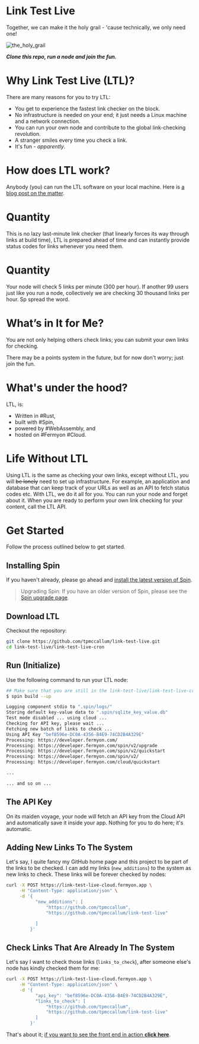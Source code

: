 
# Link Test Live

Together, we can make it the holy grail - 'cause technically, we only need one!

![the_holy_grail](https://github.com/tpmccallum/link-test-live/assets/9831342/ac8dee69-e654-48d2-ab82-eee5b4ffe9c4)

**_Clone this repo, run a node and join the fun._**

# Why Link Test Live (LTL)?

There are many reasons for you to try LTL:
- You get to experience the fastest link checker on the block.
- No infrastructure is needed on your end; it just needs a Linux machine and a network connection.
- You can run your own node and contribute to the global link-checking revolution.
- A stranger smiles every time you check a link.
- It's fun - _apparently_.

# How does LTL work?

Anybody (you) can run the LTL software on your local machine. Here is [a blog post on the matter](https://www.fermyon.com/blog/turbocharging-broken-link-checking).

# Quantity

This is no lazy last-minute link checker (that linearly forces its way through links at build time), LTL is prepared ahead of time and can instantly provide status codes for links whenever you need them.

# Quantity

Your node will check 5 links per minute (300 per hour). If another 99 users just like you run a node, collectively we are checking 30 thousand links per hour. Sp spread the word.

# What’s in It for Me?

You are not only helping others check links; you can submit your own links for checking.

There may be a points system in the future, but for now don't worry; just join the fun.

# What's under the hood?

LTL, is:
- Written in #Rust,
- built with #Spin,
- powered by #WebAssembly, and
- hosted on #Fermyon #Cloud.

# Life Without LTL

Using LTL is the same as checking your own links, except without LTL, you will ~~be lonely~~ need to set up infrastructure. For example, an application and database that can keep track of your URLs as well as an API to fetch status codes etc. With LTL, we do it all for you. You can run your node and forget about it. When you are ready to perform your own link checking for your content, call the LTL API.

# Get Started

Follow the process outlined below to get started.

## Installing Spin

If you haven't already, please go ahead and [install the latest version of Spin](https://developer.fermyon.com/spin/install).

> Upgrading Spin: If you have an older version of Spin, please see the [Spin upgrade page](https://developer.fermyon.com/spin/upgrade).

## Download LTL

Checkout the repository:

```bash
git clone https://github.com/tpmccallum/link-test-live.git
cd link-test-live/link-test-live-cron
```

## Run (Initialize)

Use the following command to run your LTL node:

```bash
## Make sure that you are still in the link-test-live/link-test-live-cron directory
$ spin build --up

Logging component stdio to ".spin/logs/"
Storing default key-value data to ".spin/sqlite_key_value.db"
Test mode disabled ... using cloud ...
Checking for API key, please wait ...
Fetching new batch of links to check ...
Using API Key "bef8596e-DC0A-4356-B4E9-74CD2B4A329E"
Processing: https://developer.fermyon.com/
Processing: https://developer.fermyon.com/spin/v2/upgrade
Processing: https://developer.fermyon.com/spin/v2/quickstart
Processing: https://developer.fermyon.com/spin/v2/
Processing: https://developer.fermyon.com/cloud/quickstart

...

... and so on ...
```

## The API Key

On its maiden voyage, your node will fetch an API key from the Cloud API and automatically save it inside your app. Nothing for you to do here; it's automatic.

## Adding New Links To The System

Let's say, I quite fancy my GitHub home page and this project to be part of the links to be checked. I can add my links (`new_additions`) to the system as new links to check. These links will be forever checked by nodes:

```bash
curl -X POST https://link-test-live-cloud.fermyon.app \
     -H "Content-Type: application/json" \
     -d '{
           "new_additions": [
               "https://github.com/tpmccallum",
               "https://github.com/tpmccallum/link-test-live"

           ]
         }'
```

## Check Links That Are Already In The System

Let's say I want to check those links (`links_to_check`), after someone else's node has kindly checked them for me:

```bash
curl -X POST https://link-test-live-cloud.fermyon.app \
     -H "Content-Type: application/json" \
     -d '{
           "api_key": "bef8596e-DC0A-4356-B4E9-74CD2B4A329E",
           "links_to_check": [
               "https://github.com/tpmccallum",
               "https://github.com/tpmccallum/link-test-live"
           ]
         }'
```

That's about it; [if you want to see the front end in action **click here**](https://link-test-live-cloud.fermyon.app/frontend).
